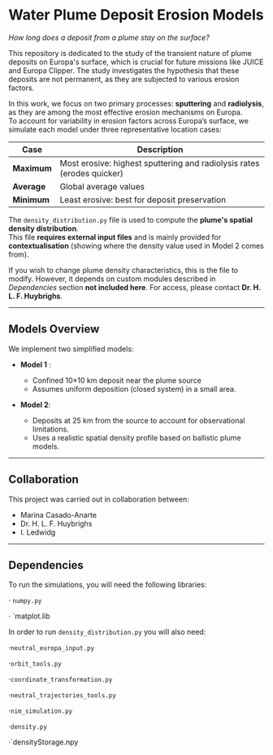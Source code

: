 # Water Plume Deposit Erosion Models 

*How long does a deposit from a plume stay on the surface?*

This repository is dedicated to the study of the transient nature of plume deposits on Europa's surface, which is crucial for future missions like JUICE and Europa Clipper. The study investigates the hypothesis that these deposits are not permanent, as they are subjected to various erosion factors.

In this work, we focus on two primary processes: **sputtering** and **radiolysis**, as they are among the most effective erosion mechanisms on Europa.  
To account for variability in erosion factors across Europa’s surface, we simulate each model under three representative location cases:

| Case         | Description                                                              
|--------------|-----------------------------------------------------------------------------------------|
| **Maximum**  | Most erosive: highest sputtering and radiolysis rates  (erodes quicker)                 | 
| **Average**  | Global average values                                                                   | 
| **Minimum**  | Least erosive: best for deposit preservation                                            |



The `density_distribution.py` file is used to compute the **plume's spatial density distribution**.  
This file **requires external input files** and is mainly provided for **contextualisation** (showing where the density value used in Model 2 comes from).

If you wish to change plume density characteristics, this is the file to modify. However, it depends on custom modules described in _Dependencies_ section  **not included here**. For access, please contact **Dr. H. L. F. Huybrighs**.


---
##  Models Overview

We implement two simplified models:

- **Model 1** :
  - Confined 10×10 km deposit near the plume source
  -  Assumes uniform deposition (closed system) in a small area.

- **Model 2**:
  - Deposits at 25 km from the source to account for observational limitations.
  - Uses a realistic spatial density profile based on ballistic plume models. 

---
## Collaboration

This project was carried out in collaboration between: 

- Marina Casado-Anarte
- Dr. H. L. F. Huybrighs
- I. Ledwidg 

---

## Dependencies

To run the simulations, you will need the following libraries:

· `numpy.py`

· `matplot.lib

In order to run `density_distribution.py` you will also need: 

·`neutral_europa_input.py`

·`orbit_tools.py`

·`coordinate_transformation.py`

·`neutral_trajectories_tools.py`

·`nim_simulation.py`

·`density.py`

·`densityStorage.npy







